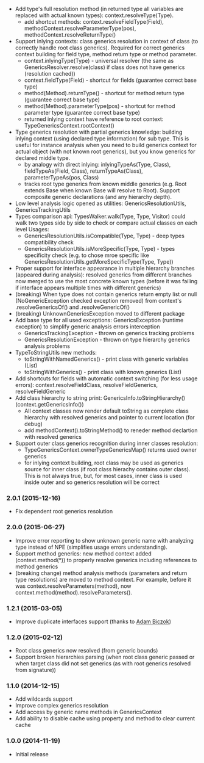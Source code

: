 * Add type's full resolution method (in returned type all variables are replaced with actual known types): context.resolveType(Type).
    - add shortcut methods: context.resolveFieldType(Field), methodContext.resolveParameterType(pos), methodContext.resolveReturnType()   
* Support inlying contexts: class generics resolution in context of class (to correctly handle root class generics).
    Required for correct generics context building for field type, method return type or method parameter.      
    - context.inlyingType(Type) - universal resolver (the same as GenericsResolver.resolve(class) if class does not have generics (resolution cached))
    - context.fieldType(Field) - shortcut for fields (guarantee correct base type)
    - method(Method).returnType() - shortcut for method return type (guarantee correct base type)
    - method(Method).parameterType(pos) - shortcut for method parameter type (guarantee correct base type)
    - returned inlying context have reference to root context: TypeGenericsContext.rootContext()
* Type generics resolution with partial generics knowledge: building inlying context (using declared type information) for sub type.
    This is useful for instance analysis when you need to build generics context for actual object (with not known root generics), 
    but you know generics for declared middle type.
    - by analogy with direct inlying: inlyingTypeAs(Type, Class), fieldTypeAs(Field, Class), returnTypeAs(Class), parameterTypeAs(pos, Class)
    - tracks root type generics from known middle generics (e.g. Root<T> extends Base<T> when known Base<String> will resolve to Root<String>).
       Support composite generic declarations (and any hierarchy depth). 
* Low level analysis logic opened as utilities: GenericsResolutionUtils, GenericsTrackingUtils
* Types comparison api: TypesWalker.walk(Type, Type, Visitor) could walk two types side by side to check or compare actual classes on each level
    Usages:
    - GenericsResolutionUtils.isCompatible(Type, Type) - deep types compatibility check
    - GenericsResolutionUtils.isMoreSpecific(Type, Type) - types specificity check (e.g. to chose mroe specific like GenericsResolutionUtils.getMoreSpecificType(Type, Type))  
* Proper support for interface appearance in multiple hierarchy branches (appeared during analysis): 
    resolved generics from different branches now merged to use the most concrete known types
    (before it was failing if interface appears multiple times with different generics)
* (breaking) When type does not contain generics return empty list or null (NoGenericException checked exception removed) from
    context's .resolveGenericsOf() and .resolveGenericOf()
* (breaking) UnknownGenericsException moved to different package
* Add base type for all used exceptions: GenericsException (runtime exception) to simplify generic analysis errors interception
    - GenericsTrackingException - thrown on generics tracking problems
    - GenericsResolutionException - thrown on type hierarchy generics analysis problems
* TypeToStringUtils new methods:
    - toStringWithNamedGenerics() - print class with generic variables (List<E>)
    - toStringWithGenerics() - print class with known generics (List<Known>)
* Add shortcuts for fields with automatic context switching (for less usage errors): context.resolveFieldClass, resolveFieldGenerics, resolveFieldGeneric
* Add class hierarchy to string print: GenericsInfo.toStringHierarchy() (context.getGenericsInfo())
    - All context classes now render default toString as complete class hierarchy with resolved generics and pointer to current location (for debug)
    - add methodContext().toStringMethod() to reneder method declartion with resolved generics
* Support outer class generics recognition during inner classes resolution: 
    - TypeGenericsContext.ownerTypeGenericsMap() returns used owner generics
    - for inlying context building, root class may be used as generics source for inner class (if root class hierachy contains outer class).
        This is not always true, but, for most cases, inner class is used inside outer and so generics resolution will be correct                                   

### 2.0.1 (2015-12-16)
* Fix dependent root generics resolution

### 2.0.0 (2015-06-27)
* Improve error reporting to show unknown generic name with analyzing type instead of NPE (simplifies usage errors understanding).
* Support method generics: new method context added (context.method(*)) to properly resolve generics including references to method generics
* (breaking change) method analysis methods (parameters and return type resolutions) are moved to method context. 
For example, before it was context.resolveParameters(method), now context.method(method).resolveParameters(). 

### 1.2.1 (2015-03-05)
* Improve duplicate interfaces support (thanks to [Adam Biczok](https://github.com/malary))

### 1.2.0 (2015-02-12)
* Root class generics now resolved (from generic bounds)
* Support broken hierarchies parsing (when root class generic passed or when target class did not set generics (as with root generics resolved from signature))

### 1.1.0 (2014-12-15)
* Add wildcards support
* Improve complex generics resolution
* Add access by generic name methods in GenericsContext
* Add ability to disable cache using property and method to clear current cache

### 1.0.0 (2014-11-19)
* Initial release